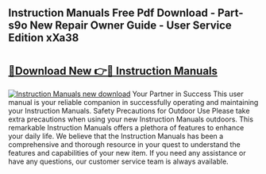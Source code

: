## Instruction Manuals Free Pdf Download - Part-s9o New Repair Owner Guide - User Service Edition xXa38

# <h2><a href="http://bc314.oget.top/?id=Instruction+Manuals">🔗Download New 👉🔴 Instruction Manuals</a></h2>

[![Instruction Manuals new download](https://i.imgur.com/5g1atiW.png)](http://bc314.oget.top/?id=Instruction+Manuals)
Your Partner in Success This user manual is your reliable companion in successfully operating and maintaining your Instruction Manuals. Safety Precautions for Outdoor Use Please take extra precautions when using your new Instruction Manuals outdoors. This remarkable Instruction Manuals offers a plethora of features to enhance your daily life. We believe that the Instruction Manuals has been a comprehensive and thorough resource in your quest to understand the features and capabilities of your new item. If you need any assistance or have any questions, our customer service team is always available.
